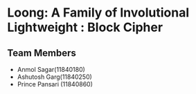# Loong: A Family of Involutional Lightweight : Block Cipher

## Team Members
- Anmol Sagar(11840180)
- Ashutosh Garg(11840250)
- Prince Pansari (11840860)

